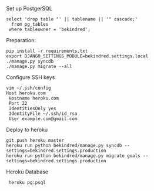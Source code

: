 Set up PostgerSQL
```
select 'drop table "' || tablename || '" cascade;'
  from pg_tables
 where tableowner = 'bekindred';
```

Preparation:
```
pip install -r requirements.txt
export DJANGO_SETTINGS_MODULE=bekindred.settings.local
./manage.py syncdb
./manage.py migrate --all
```

Configure SSH keys
```
vim ~/.ssh/config
Host heroku.com
 Hostname heroku.com
 Port 22
 IdentitiesOnly yes
 IdentityFile ~/.ssh/id_rsa
 User example.com@gmail.com

```

Deploy to heroku
```
git push heroku master
heroku run python bekindred/manage.py syncdb --settings=bekindred.settings.production
heroku run python bekindred/manage.py migrate goals --settings=bekindred.settings.production
```

Heroku Database
```
 heroku pg:psql
```
